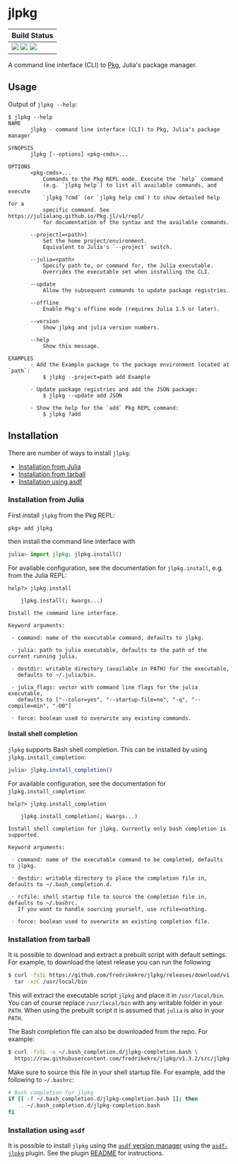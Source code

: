 # jlpkg

| **Build Status**                                                                                |
|:----------------------------------------------------------------------------------------------- |
| [![][travis-img]][travis-url] [![][appveyor-img]][appveyor-url] [![][codecov-img]][codecov-url] |

A command line interface (CLI) to [Pkg][pkg-url], Julia's package manager.

## Usage

Output of `jlpkg --help`:
```
$ jlpkg --help
NAME
       jlpkg - command line interface (CLI) to Pkg, Julia's package manager

SYNOPSIS
       jlpkg [--options] <pkg-cmds>...

OPTIONS
       <pkg-cmds>...
           Commands to the Pkg REPL mode. Execute the `help` command
           (e.g. `jlpkg help`) to list all available commands, and execute
           `jlpkg ?cmd` (or `jlpkg help cmd`) to show detailed help for a
           specific command. See https://julialang.github.io/Pkg.jl/v1/repl/
           for documentation of the syntax and the available commands.

       --project[=<path>]
           Set the home project/environment.
           Equivalent to Julia's `--project` switch.

       --julia=<path>
           Specify path to, or command for, the Julia executable.
           Overrides the executable set when installing the CLI.

       --update
           Allow the subsequent commands to update package registries.

       --offline
           Enable Pkg's offline mode (requires Julia 1.5 or later).

       --version
           Show jlpkg and julia version numbers.

       --help
           Show this message.

EXAMPLES
       · Add the Example package to the package environment located at `path`:
           $ jlpkg --project=path add Example

       · Update package registries and add the JSON package:
           $ jlpkg --update add JSON

       · Show the help for the `add` Pkg REPL command:
           $ jlpkg ?add
```

## Installation

There are number of ways to install `jlpkg`:
 - [Installation from Julia](#Installation-from-Julia)
 - [Installation from tarball](#Installation-from-tarball)
 - [Installation using asdf](#Installation-using-asdf)

### Installation from Julia

First install `jlpkg` from the Pkg REPL:
```
pkg> add jlpkg
```
then install the command line interface with
```julia
julia> import jlpkg; jlpkg.install()
```
For available configuration, see the documentation for `jlpkg.install`,
e.g. from the Julia REPL:
```
help?> jlpkg.install

    jlpkg.install(; kwargs...)

Install the command line interface.

Keyword arguments:

 · command: name of the executable command, defaults to jlpkg.

 · julia: path to julia executable, defaults to the path of the current running julia.

 · destdir: writable directory (available in PATH) for the executable,
   defaults to ~/.julia/bin.

 · julia_flags: vector with command line flags for the julia executable,
   defaults to ["--color=yes", "--startup-file=no", "-q", "--compile=min", "-O0"]

 · force: boolean used to overwrite any existing commands.
```

#### Install shell completion

`jlpkg` supports Bash shell completion. This can be installed by using `jlpkg.install_completion`:
```julia
julia> jlpkg.install_completion()
```
For available configuration, see the documentation for `jlpkg.install_completion`:
```
help?> jlpkg.install_completion

    jlpkg.install_completion(; kwargs...)

Install shell completion for jlpkg. Currently only bash completion is supported.

Keyword arguments:

 · command: name of the executable command to be completed, defaults to jlpkg.

 · destdir: writable directory to place the completion file in, defaults to ~/.bash_completion.d.

 · rcfile: shell startup file to source the completion file in, defaults to ~/.bashrc.
   If you want to handle sourcing yourself, use rcfile=nothing.

 · force: boolean used to overwrite an existing completion file.
```

### Installation from tarball

It is possible to download and extract a prebuilt script with default settings.
For example, to download the latest release you can run the following
```bash
$ curl -fsSL https://github.com/fredrikekre/jlpkg/releases/download/v1.3.2/jlpkg-v1.3.2.tar.gz | \
  tar -xzC /usr/local/bin
```
This will extract the executable script `jlpkg` and place it in `/usr/local/bin`.
You can of course replace `/usr/local/bin` with any writable folder in your `PATH`.
When using the prebuilt script it is assumed that `julia` is also in your `PATH`.

The Bash completion file can also be downloaded from the repo. For example:
```bash
$ curl -fsSL -o ~/.bash_completion.d/jlpkg-completion.bash \
  https://raw.githubusercontent.com/fredrikekre/jlpkg/v1.3.2/src/jlpkg-completion.bash
```
Make sure to source this file in your shell startup file. For example, add the following to `~/.bashrc`:
```bash
# Bash completion for jlpkg
if [[ -f ~/.bash_completion.d/jlpkg-completion.bash ]]; then
    . ~/.bash_completion.d/jlpkg-completion.bash
fi
```

### Installation using `asdf`

It is possible to install `jlpkg` using the [`asdf` version manager](https://asdf-vm.com) using the
[`asdf-jlpkg`](https://github.com/fredrikekre/asdf-jlpkg) plugin. See the plugin
[README](https://github.com/fredrikekre/asdf-jlpkg/blob/master/README.md) for instructions.


[pkg-url]: https://github.com/JuliaLang/Pkg.jl

[travis-img]: https://travis-ci.com/fredrikekre/jlpkg.svg?branch=master
[travis-url]: https://travis-ci.com/fredrikekre/jlpkg

[appveyor-img]: https://ci.appveyor.com/api/projects/status/o1j0uq1j1lk7qnlu/branch/master?svg=true
[appveyor-url]: https://ci.appveyor.com/project/fredrikekre/jlpkg/branch/master

[codecov-img]: https://codecov.io/gh/fredrikekre/jlpkg/branch/master/graph/badge.svg
[codecov-url]: https://codecov.io/gh/fredrikekre/jlpkg
